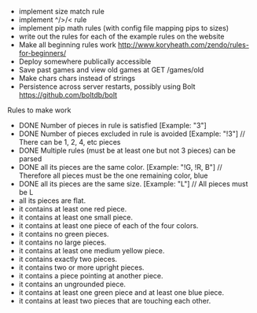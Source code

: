 - implement size match rule
- implement ^/>/< rule
- implement pip math rules (with config file mapping pips to sizes)
- write out the rules for each of the example rules on the website
- Make all beginning rules work http://www.koryheath.com/zendo/rules-for-beginners/
- Deploy somewhere publically accessible
- Save past games and view old games at GET /games/old
- Make chars chars instead of strings
- Persistence across server restarts, possibly using Bolt https://github.com/boltdb/bolt

Rules to make work

- DONE Number of pieces in rule is satisfied [Example: "3"]
- DONE Number of pieces excluded in rule is avoided [Example: "!3"] // There can be 1, 2, 4, etc pieces
- DONE Multiple rules (must be at least one but not 3 pieces) can be parsed
- DONE all its pieces are the same color. [Example: "!G, !R, B"] // Therefore all pieces must be the one remaining color, blue
- DONE all its pieces are the same size. [Example: "L"] // All pieces must be L
- all its pieces are flat. 
- it contains at least one red piece.
- it contains at least one small piece.
- it contains at least one piece of each of the four colors.
- it contains no green pieces.
- it contains no large pieces.
- it contains at least one medium yellow piece.
- it contains exactly two pieces.
- it contains two or more upright pieces.
- it contains a piece pointing at another piece.
- it contains an ungrounded piece.
- it contains at least one green piece and at least one blue piece.
- it contains at least two pieces that are touching each other.
